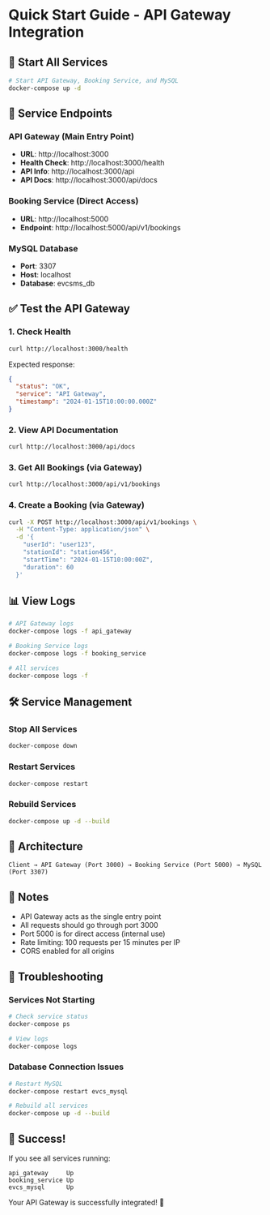 # Quick Start Guide - API Gateway Integration

## 🚀 Start All Services

```bash
# Start API Gateway, Booking Service, and MySQL
docker-compose up -d
```

## 📍 Service Endpoints

### API Gateway (Main Entry Point)
- **URL**: http://localhost:3000
- **Health Check**: http://localhost:3000/health
- **API Info**: http://localhost:3000/api
- **API Docs**: http://localhost:3000/api/docs

### Booking Service (Direct Access)
- **URL**: http://localhost:5000
- **Endpoint**: http://localhost:5000/api/v1/bookings

### MySQL Database
- **Port**: 3307
- **Host**: localhost
- **Database**: evcsms_db

## ✅ Test the API Gateway

### 1. Check Health
```bash
curl http://localhost:3000/health
```

Expected response:
```json
{
  "status": "OK",
  "service": "API Gateway",
  "timestamp": "2024-01-15T10:00:00.000Z"
}
```

### 2. View API Documentation
```bash
curl http://localhost:3000/api/docs
```

### 3. Get All Bookings (via Gateway)
```bash
curl http://localhost:3000/api/v1/bookings
```

### 4. Create a Booking (via Gateway)
```bash
curl -X POST http://localhost:3000/api/v1/bookings \
  -H "Content-Type: application/json" \
  -d '{
    "userId": "user123",
    "stationId": "station456",
    "startTime": "2024-01-15T10:00:00Z",
    "duration": 60
  }'
```

## 📊 View Logs

```bash
# API Gateway logs
docker-compose logs -f api_gateway

# Booking Service logs
docker-compose logs -f booking_service

# All services
docker-compose logs -f
```

## 🛠️ Service Management

### Stop All Services
```bash
docker-compose down
```

### Restart Services
```bash
docker-compose restart
```

### Rebuild Services
```bash
docker-compose up -d --build
```

## 🎯 Architecture

```
Client → API Gateway (Port 3000) → Booking Service (Port 5000) → MySQL (Port 3307)
```

## 📝 Notes

- API Gateway acts as the single entry point
- All requests should go through port 3000
- Port 5000 is for direct access (internal use)
- Rate limiting: 100 requests per 15 minutes per IP
- CORS enabled for all origins

## 🔧 Troubleshooting

### Services Not Starting
```bash
# Check service status
docker-compose ps

# View logs
docker-compose logs
```

### Database Connection Issues
```bash
# Restart MySQL
docker-compose restart evcs_mysql

# Rebuild all services
docker-compose up -d --build
```

## 🎉 Success!

If you see all services running:
```
api_gateway     Up
booking_service Up
evcs_mysql      Up
```

Your API Gateway is successfully integrated! 🎊

